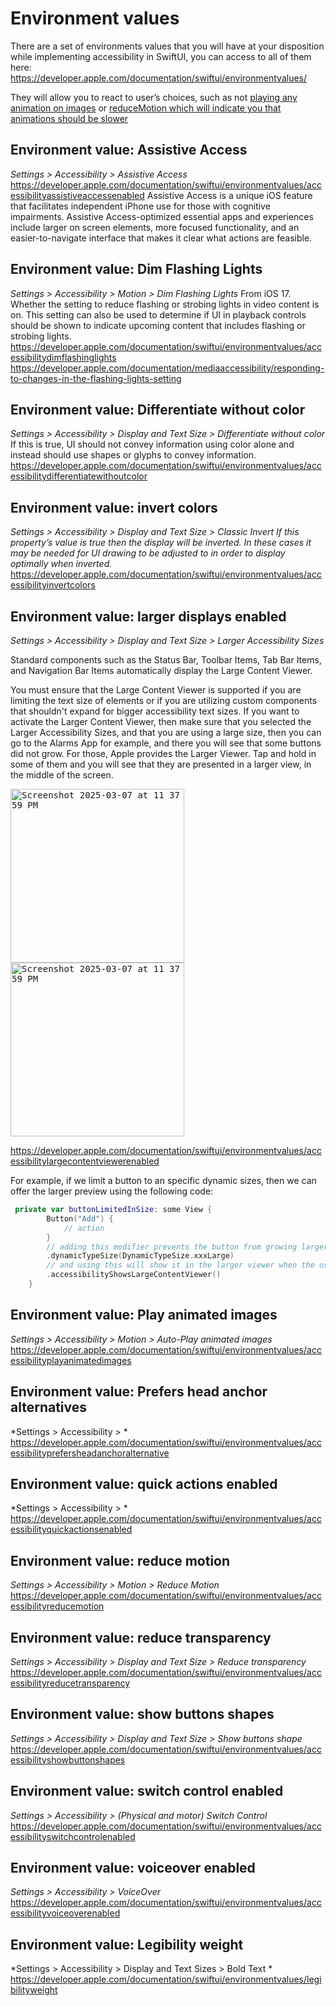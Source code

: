 # Environment values
There are a set of environments values that you will have at your disposition while implementing accessibility in SwiftUI, you can access to all of them here: https://developer.apple.com/documentation/swiftui/environmentvalues/

They will allow you to react to user’s choices, such as not [playing any animation on images](https://developer.apple.com/documentation/swiftui/environmentvalues/accessibilityplayanimatedimages )
or [reduceMotion which will indicate you that animations should be slower](https://developer.apple.com/documentation/swiftui/environmentvalues/accessibilityreducemotion)

## Environment value: Assistive Access
*Settings  > Accessibility > Assistive Access*
https://developer.apple.com/documentation/swiftui/environmentvalues/accessibilityassistiveaccessenabled
Assistive Access is a unique iOS feature that facilitates independent iPhone use for those with cognitive impairments. Assistive Access-optimized essential apps and experiences include larger on screen elements, more focused functionality, and an easier-to-navigate interface that makes it clear what actions are feasible.

## Environment value: Dim Flashing Lights
*Settings  > Accessibility > Motion > Dim Flashing Lights*
From iOS 17. 
Whether the setting to reduce flashing or strobing lights in video content is on. This setting can also be used to determine if UI in playback controls should be shown to indicate upcoming content that includes flashing or strobing lights.
https://developer.apple.com/documentation/swiftui/environmentvalues/accessibilitydimflashinglights
https://developer.apple.com/documentation/mediaaccessibility/responding-to-changes-in-the-flashing-lights-setting

## Environment value: Differentiate without color
*Settings  > Accessibility > Display and Text Size > Differentiate without color*
If this is true, UI should not convey information using color alone and instead should use shapes or glyphs to convey information.
https://developer.apple.com/documentation/swiftui/environmentvalues/accessibilitydifferentiatewithoutcolor

## Environment value: invert colors
*Settings  > Accessibility >  Display and Text Size > Classic Invert*
*If this property’s value is true then the display will be inverted. In these cases it may be needed for UI drawing to be adjusted to in order to display optimally when inverted.*
https://developer.apple.com/documentation/swiftui/environmentvalues/accessibilityinvertcolors

## Environment value: larger displays enabled
*Settings  > Accessibility >  Display and Text Size > Larger Accessibility Sizes*

Standard components such as the Status Bar, Toolbar Items, Tab Bar Items, and Navigation Bar Items automatically display the Large Content Viewer. 

You must ensure that the Large Content Viewer is supported if you are limiting the text size of elements or if you are utilizing custom components that shouldn't expand for bigger accessibility text sizes.
If you want to activate the Larger Content Viewer, then make sure that you selected the Larger Accessibility Sizes, and that you are using a large size, then you can go to the Alarms App for example, and there you will see that some buttons did not grow. For those, Apple provides the Larger Viewer. Tap and hold in some of them and you will see that they are presented in a larger view, in the middle of the screen.

<kbd>
<img width="278" alt="Screenshot 2025-03-07 at 11 37 59 PM" src="https://github.com/user-attachments/assets/85b8f21d-e26c-44da-86e8-3fc9333c7c9e" />
<img width="278" alt="Screenshot 2025-03-07 at 11 37 59 PM" src="https://github.com/user-attachments/assets/f491d764-d3c5-4b78-a513-55b082e4b97e" />
</kbd>

https://developer.apple.com/documentation/swiftui/environmentvalues/accessibilitylargecontentviewerenabled

For example, if we limit a button to an specific dynamic sizes, then we can offer the larger preview using the following code:

```swift
 private var buttonLimitedInSize: some View {
        Button("Add") {
            // action
        }
        // adding this modifier prevents the button from growing larger than this size
        .dynamicTypeSize(DynamicTypeSize.xxxLarge)
        // and using this will show it in the larger viewer when the user taps and holds on it
        .accessibilityShowsLargeContentViewer()
    }
```

## Environment value: Play animated images
*Settings  > Accessibility > Motion > Auto-Play animated images*
https://developer.apple.com/documentation/swiftui/environmentvalues/accessibilityplayanimatedimages

## Environment value: Prefers head anchor alternatives
*Settings  > Accessibility >  *
https://developer.apple.com/documentation/swiftui/environmentvalues/accessibilityprefersheadanchoralternative

## Environment value: quick actions enabled
*Settings  > Accessibility >  *
https://developer.apple.com/documentation/swiftui/environmentvalues/accessibilityquickactionsenabled

## Environment value: reduce motion
*Settings  > Accessibility >  Motion > Reduce Motion*
https://developer.apple.com/documentation/swiftui/environmentvalues/accessibilityreducemotion

## Environment value: reduce transparency
*Settings  > Accessibility >  Display and Text Size > Reduce transparency*
https://developer.apple.com/documentation/swiftui/environmentvalues/accessibilityreducetransparency

## Environment value: show buttons shapes
*Settings  > Accessibility >   Display and Text Size > Show buttons shape*
https://developer.apple.com/documentation/swiftui/environmentvalues/accessibilityshowbuttonshapes

## Environment value: switch control enabled
*Settings  > Accessibility >  (Physical and motor) Switch Control*
https://developer.apple.com/documentation/swiftui/environmentvalues/accessibilityswitchcontrolenabled

## Environment value: voiceover enabled
*Settings  > Accessibility >  VoiceOver*
https://developer.apple.com/documentation/swiftui/environmentvalues/accessibilityvoiceoverenabled

## Environment value: Legibility weight
*Settings  > Accessibility >  Display and Text Sizes > Bold Text *
https://developer.apple.com/documentation/swiftui/environmentvalues/legibilityweight

